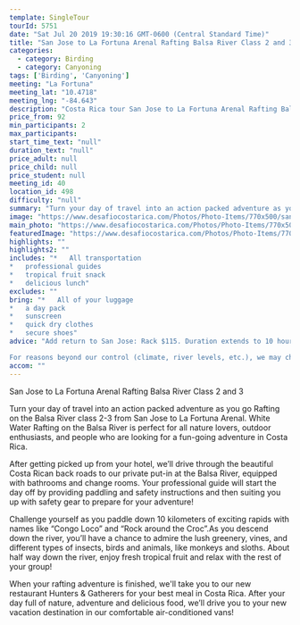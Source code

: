 ```yaml
---
template: SingleTour
tourId: 5751
date: "Sat Jul 20 2019 19:30:16 GMT-0600 (Central Standard Time)"
title: "San Jose to La Fortuna Arenal Rafting Balsa River Class 2 and 3"
categories: 
  - category: Birding
  - category: Canyoning
tags: ['Birding', 'Canyoning']
meeting: "La Fortuna"
meeting_lat: "10.4718"
meeting_lng: "-84.643"
description: "Costa Rica tour San Jose to La Fortuna Arenal Rafting Balsa River Class 2 and 3, id 5751"
price_from: 92
min_participants: 2
max_participants: 
start_time_text: "null"
duration_text: "null"
price_adult: null
price_child: null
price_student: null
meeting_id: 40
location_id: 498
difficulty: "null"
summary: "Turn your day of travel into an action packed adventure as you go Rafting on the Balsa River class 2-3 from San Jose to La Fortuna Arenal. White Water Rafting on the Balsa River is perfect for all nature lovers, outdoor enthusiasts, and people who are looking for a fun-going adventure in Costa Rica."
image: "https://www.desafiocostarica.com/Photos/Photo-Items/770x500/san-jose-to-from-la-fortuna---rafting-in-the-balsa-river---class-2-3--1.jpg"
main_photo: "https://www.desafiocostarica.com/Photos/Photo-Items/770x500/san-jose-to-from-la-fortuna---rafting-in-the-balsa-river---class-2-3--1.jpg"
featuredImage: "https://www.desafiocostarica.com/Photos/Photo-Items/770x500/san-jose-to-from-la-fortuna---rafting-in-the-balsa-river---class-2-3--1.jpg"
highlights: ""
highlights2: ""
includes: "*   All transportation
*   professional guides
*   tropical fruit snack
*   delicious lunch"
excludes: ""
bring: "*   All of your luggage
*   a day pack
*   sunscreen
*   quick dry clothes
*   secure shoes"
advice: "Add return to San Jose: Rack $115. Duration extends to 10 hours

For reasons beyond our control (climate, river levels, etc.), we may change to a more-suitable tour with an equal or similar adventure-appeal or offer other tour options so you don't miss out on a fun day in Costa Rica. We reserve the right to cancel a trip due to unfavorable conditions & will only run a tour according to our policies. Full refund is given if (on rare occasion) no tour is run. This adventure involves some inherent risk and physical exertion, so you must be in good physical condition!"
accom: ""
---
```

San Jose to La Fortuna Arenal Rafting Balsa River Class 2 and 3

Turn your day of travel into an action packed adventure as you go Rafting on the Balsa River class 2-3 from San Jose to La Fortuna Arenal. White Water Rafting on the Balsa River is perfect for all nature lovers, outdoor enthusiasts, and people who are looking for a fun-going adventure in Costa Rica.

After getting picked up from your hotel, we’ll drive through the beautiful Costa Rican back roads to our private put-in at the Balsa River, equipped with bathrooms and change rooms. Your professional guide will start the day off by providing paddling and safety instructions and then suiting you up with safety gear to prepare for your adventure!

Challenge yourself as you paddle down 10 kilometers of exciting rapids with names like “Congo Loco” and “Rock around the Croc”.As you descend down the river, you’ll have a chance to admire the lush greenery, vines, and different types of insects, birds and animals, like monkeys and sloths. About half way down the river, enjoy fresh tropical fruit and relax with the rest of your group!

When your rafting adventure is finished, we'll take you to our new restaurant Hunters & Gatherers for your best meal in Costa Rica. After your day full of nature, adventure and delicious food, we’ll drive you to your new vacation destination in our comfortable air-conditioned vans!
